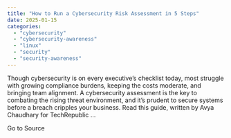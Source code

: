 ```yaml
---
title: "How to Run a Cybersecurity Risk Assessment in 5 Steps"
date: 2025-01-15
categories: 
  - "cybersecurity"
  - "cybersecurity-awareness"
  - "linux"
  - "security"
  - "security-awareness"
---
```


Though cybersecurity is on every executive’s checklist today, most struggle with growing compliance burdens, keeping the costs moderate, and bringing team alignment. A cybersecurity assessment is the key to combating the rising threat environment, and it’s prudent to secure systems before a breach cripples your business. Read this guide, written by Avya Chaudhary for TechRepublic ...

Go to Source
